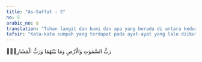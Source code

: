 ```yaml
---
title: "As-Saffat - 5"
no: 5
arabic_no: ٥
translation: "Tuhan langit dan bumi dan apa yang berada di antara keduanya dan Tuhan tempat-tempat terbitnya matahari."
tafsir: "Kata-kata sumpah yang terdapat pada ayat-ayat yang lalu diikuti dengan keterangan dan pembuktian tentang kekuasaan Allah. Maka pada ayat ini Allah menegaskan bahwa Dia adalah Tuhan yang menciptakan dan memelihara semua langit dan bumi, serta segala apa yang berada di antara keduanya. Dia pula yang menguasai seluruh penjuru alam ini, antara lain tempat-tempat terbitnya matahari setiap hari sepanjang tahun. Ini semuanya menunjukkan kekuasaan dan kebesaran-Nya, serta keindahan dari semua ciptaan-Nya yang tak dapat ditiru oleh siapa pun juga."
---
```


رَبُّ السَّمٰوٰتِ وَالْاَرْضِ وَمَا بَيْنَهُمَا وَرَبُّ الْمَشَارِقِۗ 
